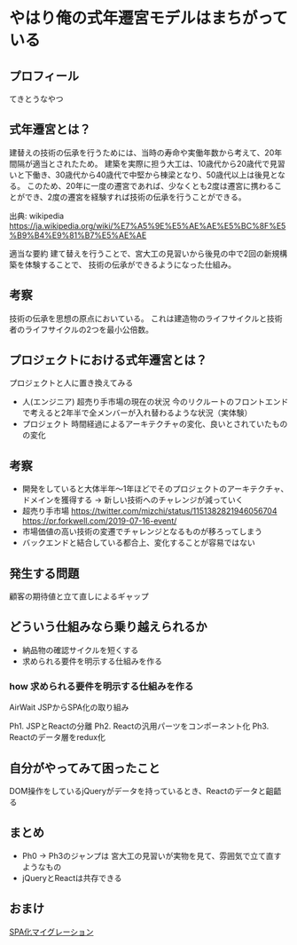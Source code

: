 # やはり俺の式年遷宮モデルはまちがっている


## プロフィール
てきとうなやつ


## 式年遷宮とは？

建替えの技術の伝承を行うためには、当時の寿命や実働年数から考えて、20年間隔が適当とされたため。
建築を実際に担う大工は、10歳代から20歳代で見習いと下働き、30歳代から40歳代で中堅から棟梁となり、50歳代以上は後見となる。
このため、20年に一度の遷宮であれば、少なくとも2度は遷宮に携わることができ、2度の遷宮を経験すれば技術の伝承を行うことができる。

出典: wikipedia https://ja.wikipedia.org/wiki/%E7%A5%9E%E5%AE%AE%E5%BC%8F%E5%B9%B4%E9%81%B7%E5%AE%AE

適当な要約
建て替えを行うことで、宮大工の見習いから後見の中で2回の新規構築を体験することで、
技術の伝承ができるようになった仕組み。

## 考察

技術の伝承を思想の原点においている。
これは建造物のライフサイクルと技術者のライフサイクルの2つを最小公倍数。

## プロジェクトにおける式年遷宮とは？

プロジェクトと人に置き換えてみる

* 人(エンジニア) 超売り手市場の現在の状況
今のリクルートのフロントエンドで考えると2年半で全メンバーが入れ替わるような状況（実体験） 
* プロジェクト 時間経過によるアーキテクチャの変化、良いとされていたものの変化

## 考察

* 開発をしていると大体半年〜1年ほどでそのプロジェクトのアーキテクチャ、ドメインを獲得する → 新しい技術へのチャレンジが減っていく
* 超売り手市場 https://twitter.com/mizchi/status/1151382821946056704 https://pr.forkwell.com/2019-07-16-event/
* 市場価値の高い技術の変遷でチャレンジとなるものが移ろってしまう
* バックエンドと結合している都合上、変化することが容易ではない

## 発生する問題

顧客の期待値と立て直しによるギャップ

## どういう仕組みなら乗り越えられるか

* 納品物の確認サイクルを短くする
* 求められる要件を明示する仕組みを作る

### how 求められる要件を明示する仕組みを作る

AirWait JSPからSPA化の取り組み

Ph1. JSPとReactの分離
Ph2. Reactの汎用パーツをコンポーネント化
Ph3. Reactのデータ層をredux化

## 自分がやってみて困ったこと

DOM操作をしているjQueryがデータを持っているとき、Reactのデータと齟齬る

## まとめ

* Ph0 → Ph3のジャンプは 宮大工の見習いが実物を見て、雰囲気で立て直すようなもの
* jQueryとReactは共存できる

## おまけ

[SPA化マイグレーション](https://gist.github.com/wilf312/4149a1ee6158016cef104da32bf4fd60)
